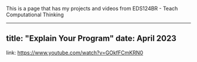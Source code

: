 This is a page that has my projects and videos from EDS124BR - Teach Computational Thinking


---
title: "Explain Your Program"
date: April 2023
---

link: https://www.youtube.com/watch?v=GOkfFCmKRN0
